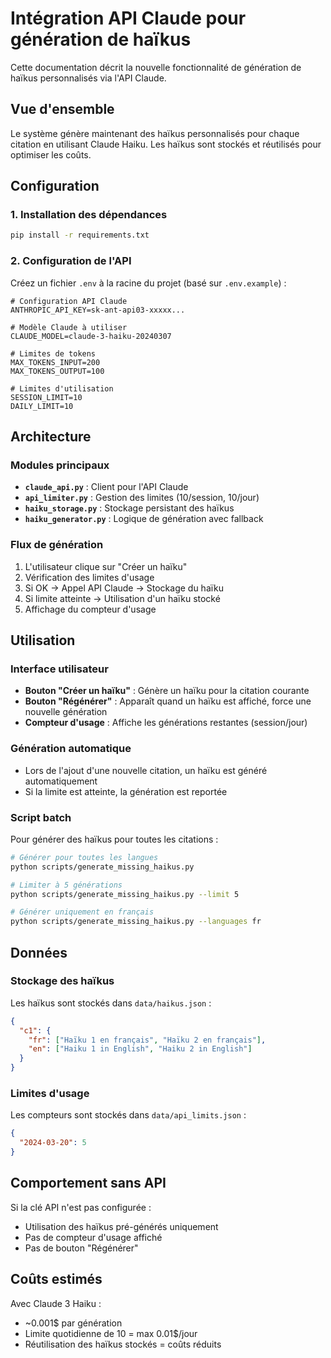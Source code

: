 # Intégration API Claude pour génération de haïkus

Cette documentation décrit la nouvelle fonctionnalité de génération de haïkus personnalisés via l'API Claude.

## Vue d'ensemble

Le système génère maintenant des haïkus personnalisés pour chaque citation en utilisant Claude Haiku. Les haïkus sont stockés et réutilisés pour optimiser les coûts.

## Configuration

### 1. Installation des dépendances

```bash
pip install -r requirements.txt
```

### 2. Configuration de l'API

Créez un fichier `.env` à la racine du projet (basé sur `.env.example`) :

```env
# Configuration API Claude
ANTHROPIC_API_KEY=sk-ant-api03-xxxxx...

# Modèle Claude à utiliser
CLAUDE_MODEL=claude-3-haiku-20240307

# Limites de tokens
MAX_TOKENS_INPUT=200
MAX_TOKENS_OUTPUT=100

# Limites d'utilisation
SESSION_LIMIT=10
DAILY_LIMIT=10
```

## Architecture

### Modules principaux

- **`claude_api.py`** : Client pour l'API Claude
- **`api_limiter.py`** : Gestion des limites (10/session, 10/jour)
- **`haiku_storage.py`** : Stockage persistant des haïkus
- **`haiku_generator.py`** : Logique de génération avec fallback

### Flux de génération

1. L'utilisateur clique sur "Créer un haïku"
2. Vérification des limites d'usage
3. Si OK → Appel API Claude → Stockage du haïku
4. Si limite atteinte → Utilisation d'un haïku stocké
5. Affichage du compteur d'usage

## Utilisation

### Interface utilisateur

- **Bouton "Créer un haïku"** : Génère un haïku pour la citation courante
- **Bouton "Régénérer"** : Apparaît quand un haïku est affiché, force une nouvelle génération
- **Compteur d'usage** : Affiche les générations restantes (session/jour)

### Génération automatique

- Lors de l'ajout d'une nouvelle citation, un haïku est généré automatiquement
- Si la limite est atteinte, la génération est reportée

### Script batch

Pour générer des haïkus pour toutes les citations :

```bash
# Générer pour toutes les langues
python scripts/generate_missing_haikus.py

# Limiter à 5 générations
python scripts/generate_missing_haikus.py --limit 5

# Générer uniquement en français
python scripts/generate_missing_haikus.py --languages fr
```

## Données

### Stockage des haïkus

Les haïkus sont stockés dans `data/haikus.json` :

```json
{
  "c1": {
    "fr": ["Haïku 1 en français", "Haïku 2 en français"],
    "en": ["Haiku 1 in English", "Haiku 2 in English"]
  }
}
```

### Limites d'usage

Les compteurs sont stockés dans `data/api_limits.json` :

```json
{
  "2024-03-20": 5
}
```

## Comportement sans API

Si la clé API n'est pas configurée :
- Utilisation des haïkus pré-générés uniquement
- Pas de compteur d'usage affiché
- Pas de bouton "Régénérer"

## Coûts estimés

Avec Claude 3 Haiku :
- ~0.001$ par génération
- Limite quotidienne de 10 = max 0.01$/jour
- Réutilisation des haïkus stockés = coûts réduits
